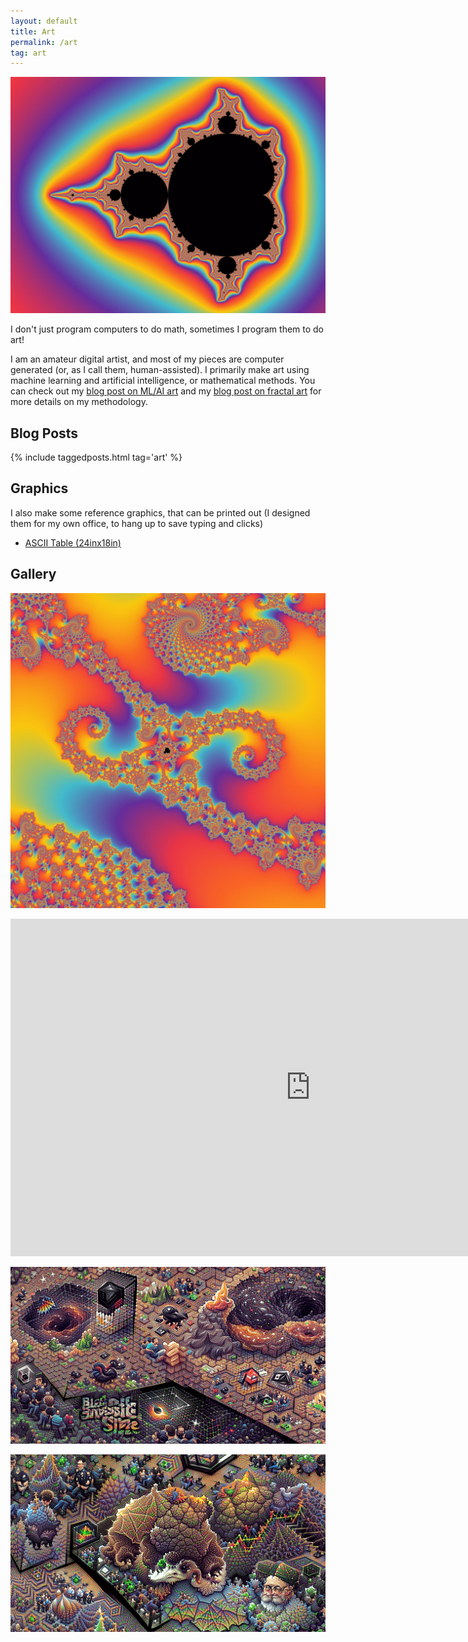 ```yaml
---
layout: default
title: Art
permalink: /art
tag: art
---
```


![Fractal Image](/files/art-fractal/fr-print-1.webp)

I don't just program computers to do math, sometimes I program them to do art!

I am an amateur digital artist, and most of my pieces are computer generated (or, as I call them, human-assisted). I primarily make art using machine learning and artificial intelligence, or mathematical methods. You can check out my [blog post on ML/AI art](/2021/art-aigen) and my [blog post on fractal art](/2021/art-fractal) for more details on my methodology.


## Blog Posts

<div markdown="0">
  {% include taggedposts.html tag='art' %}
</div>

## Graphics

I also make some reference graphics, that can be printed out (I designed them for my own office, to hang up to save typing and clicks)

  * [ASCII Table (24inx18in)](/files/ascii-sheet-full.webp)


## Gallery

![Fractal Image](/files/art-fractal/fr-print-0.webp)

<center>
    <iframe width="960" height="540" src="https://www.youtube.com/embed/wWBboUDMPw4" title="YouTube video player" frameborder="0" allow="accelerometer; autoplay; clipboard-write; encrypted-media; gyroscope; picture-in-picture" allowfullscreen></iframe>
</center>

![THP #456](/files/art-aigen/thp_456.webp)

![THP #607](/files/art-aigen/thp_607.webp)

